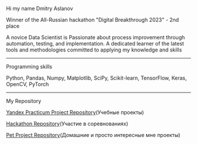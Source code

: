 Hi my name Dmitry Aslanov

Winner of the All-Russian hackathon "Digital Breakthrough 2023" - 2nd place

A novice Data Scientist is Passionate about process improvement through automation, testing, and implementation. A dedicated learner of the latest tools and methodologies committed to applying my knowledge and skills 
_______________________________________________________________________________________________________________________________________________________________________________________________________________



Programming skills

Python, Pandas, Numpy, Matplotlib, SciPy, Scikit-learn, TensorFlow, Keras, OpenCV, PyTorch


_______________________________________________________________________________________________________________________________________________________________________________________________________________
My Repository


[Yandex Practicum Project Repository](https://github.com/DmitryAslanov/Yandex_Practicum)(Учебные проекты)

[Hackathon Repository](https://github.com/DmitryAslanov/Hackaton-s)(Участие в соревнованиях)

[Pet Project Repository](https://github.com/DmitryAslanov/pet-project)(Домашние и просто интересные мне проекты)


